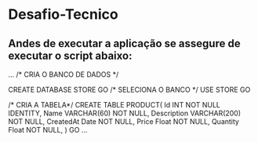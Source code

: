 # Desafio-Tecnico

## Andes de executar a aplicação se assegure de executar o script abaixo:
...
 /* CRIA O BANCO DE DADOS */

 CREATE DATABASE STORE
 GO
 /* SELECIONA O BANCO */
 USE STORE
 GO

/* CRIA A TABELA*/
CREATE TABLE PRODUCT(
Id INT NOT NULL IDENTITY,
Name VARCHAR(60) NOT NULL,
Description VARCHAR(200) NOT NULL,
CreatedAt Date NOT NULL,
Price Float NOT NULL,
Quantity Float NOT NULL,
)
GO
...
